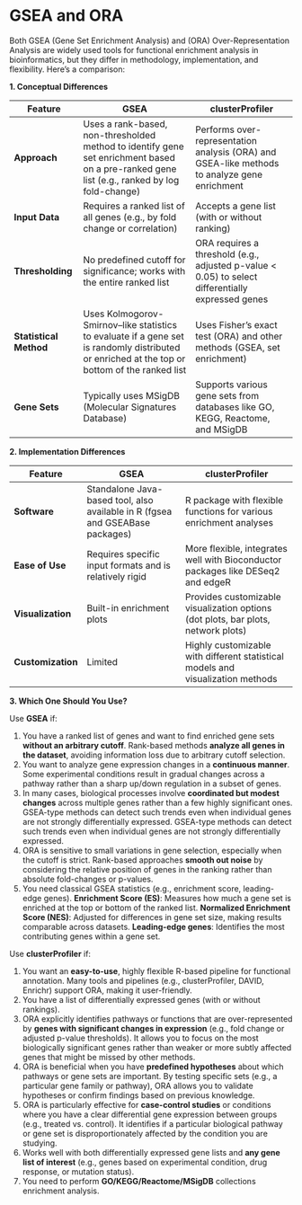 # GSEA and ORA

Both GSEA (Gene Set Enrichment Analysis) and  (ORA) Over-Representation Analysis are widely used tools for functional enrichment analysis in bioinformatics, but they differ in methodology, implementation, and flexibility. 
Here’s a comparison:

**1. Conceptual Differences**
   
| Feature           | GSEA                                                                 | clusterProfiler                                                      |
|-------------------|----------------------------------------------------------------------|----------------------------------------------------------------------|
| **Approach**      | Uses a rank-based, non-thresholded method to identify gene set enrichment based on a pre-ranked gene list (e.g., ranked by log fold-change) | Performs over-representation analysis (ORA) and GSEA-like methods to analyze gene enrichment |
| **Input Data**    | Requires a ranked list of all genes (e.g., by fold change or correlation) | Accepts a gene list (with or without ranking)                        |
| **Thresholding**  | No predefined cutoff for significance; works with the entire ranked list | ORA requires a threshold (e.g., adjusted p-value < 0.05) to select differentially expressed genes |
| **Statistical Method** | Uses Kolmogorov-Smirnov–like statistics to evaluate if a gene set is randomly distributed or enriched at the top or bottom of the ranked list | Uses Fisher’s exact test (ORA) and other methods (GSEA, set enrichment) |
| **Gene Sets**     | Typically uses MSigDB (Molecular Signatures Database)                | Supports various gene sets from databases like GO, KEGG, Reactome, and MSigDB |


**2. Implementation Differences**
   
| Feature	      | GSEA	                                                                  | clusterProfiler                                                      |
|-----------------|--------------------------------------------------------------------------|----------------------------------------------------------------------|
| **Software**	      | Standalone Java-based tool, also available in R (fgsea and GSEABase packages)| R package with flexible functions for various enrichment analyses |
| **Ease of Use**	   | Requires specific input formats and is relatively rigid	| More flexible, integrates well with Bioconductor packages like DESeq2 and edgeR |
| **Visualization**   | Built-in enrichment plots	| Provides customizable visualization options (dot plots, bar plots, network plots) |
| **Customization**	| Limited	| Highly customizable with different statistical models and visualization methods |

**3. Which One Should You Use?**
   
Use **GSEA** if:

1. You have a ranked list of genes and want to find enriched gene sets **without an arbitrary cutoff**. Rank-based methods **analyze all genes in the dataset**, avoiding information loss due to arbitrary cutoff selection.
2. You want to analyze gene expression changes in a **continuous manner**. Some experimental conditions result in gradual changes across a pathway rather than a sharp up/down regulation in a subset of genes.
3. In many cases, biological processes involve **coordinated but modest changes** across multiple genes rather than a few highly significant ones. GSEA-type methods can detect such trends even when individual genes are not strongly differentially expressed. GSEA-type methods can detect such trends even when individual genes are not strongly differentially expressed.
4. ORA is sensitive to small variations in gene selection, especially when the cutoff is strict. Rank-based approaches **smooth out noise** by considering the relative position of genes in the ranking rather than absolute fold-changes or p-values.
5. You need classical GSEA statistics (e.g., enrichment score, leading-edge genes).
      **Enrichment Score (ES)**: Measures how much a gene set is enriched at the top or bottom of the ranked list.
      **Normalized Enrichment Score (NES)**: Adjusted for differences in gene set size, making results comparable across datasets.
      **Leading-edge genes**: Identifies the most contributing genes within a gene set.

Use **clusterProfiler** if:

1. You want an **easy-to-use**, highly flexible R-based pipeline for functional annotation. Many tools and pipelines (e.g., clusterProfiler, DAVID, Enrichr) support ORA, making it user-friendly.
2. You have a list of differentially expressed genes (with or without rankings).  
3. ORA explicitly identifies pathways or functions that are over-represented by **genes with significant changes in expression** (e.g., fold change or adjusted p-value thresholds). It allows you to focus on the most biologically significant genes rather than weaker or more subtly affected genes that might be missed by other methods.
4. ORA is beneficial when you have **predefined hypotheses** about which pathways or gene sets are important. By testing specific sets (e.g., a particular gene family or pathway), ORA allows you to validate hypotheses or confirm findings based on previous knowledge.
5. ORA is particularly effective for **case-control studies** or conditions where you have a clear differential gene expression between groups (e.g., treated vs. control). It identifies if a particular biological pathway or gene set is disproportionately affected by the condition you are studying.
6. Works well with both differentially expressed gene lists and **any gene list of interest** (e.g., genes based on experimental condition, drug response, or mutation status).
7. You need to perform **GO/KEGG/Reactome/MSigDB** collections enrichment analysis.


